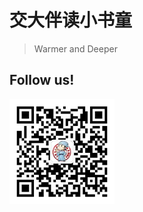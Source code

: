 # 交大伴读小书童

> Warmer and Deeper

## Follow us!

![WeChat qrcode](/uploads/qrcode.jpg "Scanning qrcode via WeChat")
